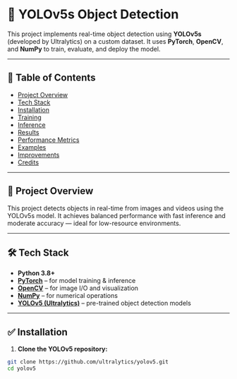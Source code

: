 # 🚀 YOLOv5s Object Detection

This project implements real-time object detection using **YOLOv5s** (developed by Ultralytics) on a custom dataset. It uses **PyTorch**, **OpenCV**, and **NumPy** to train, evaluate, and deploy the model.

---

## 📌 Table of Contents
- [Project Overview](#project-overview)
- [Tech Stack](#tech-stack)
- [Installation](#installation)
- [Training](#training)
- [Inference](#inference)
- [Results](#results)
- [Performance Metrics](#performance-metrics)
- [Examples](#examples)
- [Improvements](#improvements)
- [Credits](#credits)

---

## 📁 Project Overview

This project detects objects in real-time from images and videos using the YOLOv5s model. It achieves balanced performance with fast inference and moderate accuracy — ideal for low-resource environments.

---

## 🛠️ Tech Stack

- **Python 3.8+**
- **[PyTorch](https://pytorch.org/)** – for model training & inference
- **[OpenCV](https://opencv.org/)** – for image I/O and visualization
- **[NumPy](https://numpy.org/)** – for numerical operations
- **[YOLOv5 (Ultralytics)](https://github.com/ultralytics/yolov5)** – pre-trained object detection models

---

## ✅ Installation

1. **Clone the YOLOv5 repository:**
```bash
git clone https://github.com/ultralytics/yolov5.git
cd yolov5
